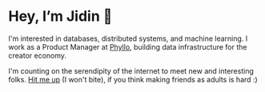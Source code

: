 # Hey, I’m Jidin 👋

I'm interested in databases, distributed systems, and machine learning. I work as a Product Manager at [Phyllo](https://jidin.co/phyllo), building data infrastructure for the creator economy. 

I'm counting on the serendipity of the internet to meet new and interesting folks. [Hit me up](mailto:hi@jidin.co) (I won't bite), if you think making friends as adults is hard :)  
